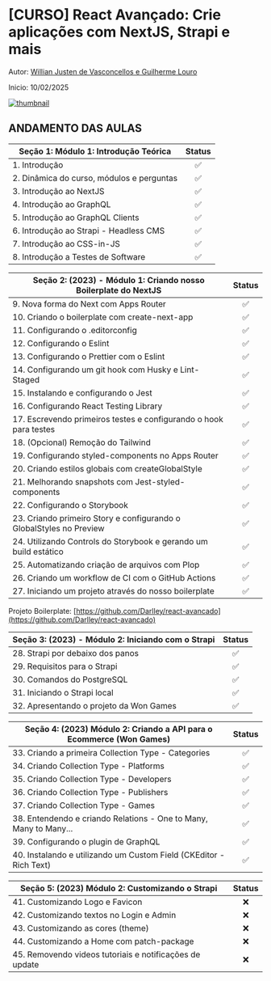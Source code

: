 # [CURSO] React Avançado: Crie aplicações com NextJS, Strapi e mais

Autor: [Willian Justen de Vasconcellos e Guilherme Louro](https://www.udemy.com/course/react-avancado/#instructor-1)

Inicio: 10/02/2025

[![thumbnail](https://reactavancado.com.br/img/cover.png)](https://www.udemy.com/course/react-avancado/)

## ANDAMENTO DAS AULAS

| Seção 1: Módulo 1: Introdução Teórica                  | Status |
|---------------------------------------------------------|:------:|
| 1. Introdução                                          |   ✅   |
| 2. Dinâmica do curso, módulos e perguntas              |   ✅   |
| 3. Introdução ao NextJS                                |   ✅   |
| 4. Introdução ao GraphQL                               |   ✅   |
| 5. Introdução ao GraphQL Clients                       |   ✅   |
| 6. Introdução ao Strapi - Headless CMS                 |   ✅   |
| 7. Introdução ao CSS-in-JS                             |   ✅   |
| 8. Introdução a Testes de Software                     |   ✅   |

| Seção 2: (2023) - Módulo 1: Criando nosso Boilerplate do NextJS | Status |
|---------------------------------------------------------------|:------:|
| 9. Nova forma do Next com Apps Router                        |   ✅   |
| 10. Criando o boilerplate com create-next-app                |   ✅   |
| 11. Configurando o .editorconfig                             |   ✅   |
| 12. Configurando o Eslint                                    |   ✅   |
| 13. Configurando o Prettier com o Eslint                     |   ✅   |
| 14. Configurando um git hook com Husky e Lint-Staged         |   ✅   |
| 15. Instalando e configurando o Jest                         |   ✅   |
| 16. Configurando React Testing Library                       |   ✅   |
| 17. Escrevendo primeiros testes e configurando o hook para testes |   ✅   |
| 18. (Opcional) Remoção do Tailwind                           |   ✅   |
| 19. Configurando styled-components no Apps Router            |   ✅   |
| 20. Criando estilos globais com createGlobalStyle            |   ✅   |
| 21. Melhorando snapshots com Jest-styled-components          |   ✅   |
| 22. Configurando o Storybook                                 |   ✅   |
| 23. Criando primeiro Story e configurando o GlobalStyles no Preview |   ✅   |
| 24. Utilizando Controls do Storybook e gerando um build estático |   ✅   |
| 25. Automatizando criação de arquivos com Plop               |   ✅   |
| 26. Criando um workflow de CI com o GitHub Actions           |   ✅   |
| 27. Iniciando um projeto através do nosso boilerplate        |   ✅   |

Projeto Boilerplate: [https://github.com/Darlley/react-avancado](https://github.com/Darlley/react-avancado)

| Seção 3: (2023) - Módulo 2: Iniciando com o Strapi    | Status |
|------------------------------------------------------ |:------:|
| 28. Strapi por debaixo dos panos                      |   ✅   |
| 29. Requisitos para o Strapi                          |   ✅   |
| 30. Comandos do PostgreSQL                            |   ✅   |
| 31. Iniciando o Strapi local                          |   ✅   |
| 32. Apresentando o projeto da Won Games               |   ✅   |

| Seção 4: (2023) Módulo 2: Criando a API para o Ecommerce (Won Games)  | Status |
|-----------------------------------------------------------------------|:------:|
| 33. Criando a primeira Collection Type - Categories                   |   ✅   |
| 34. Criando Collection Type - Platforms                               |   ✅   |
| 35. Criando Collection Type - Developers                              |   ✅   |
| 36. Criando Collection Type - Publishers                              |   ✅   |
| 37. Criando Collection Type - Games                                   |   ✅   |
| 38. Entendendo e criando Relations - One to Many, Many to Many...     |   ✅   |
| 39. Configurando o plugin de GraphQL                                  |   ✅   |
| 40. Instalando e utilizando um Custom Field (CKEditor - Rich Text)    |   ✅   |

| Seção 5: (2023) Módulo 2: Customizando o Strapi           | Status |
|-----------------------------------------------------------|:------:|
| 41. Customizando Logo e Favicon                           |   ❌   |
| 42. Customizando textos no Login e Admin                  |   ❌   |
| 43. Customizando as cores (theme)                         |   ❌   |
| 44. Customizando a Home com patch-package                 |   ❌   |
| 45. Removendo videos tutoriais e notificações de update   |   ❌   |